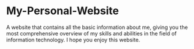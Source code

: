 # My-Personal-Website
A website that contains all the basic information about me, giving you the most comprehensive overview of my skills and abilities in the field of information technology. I hope you enjoy this website.
